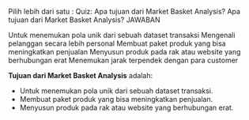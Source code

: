 Pilih lebih dari satu : Quiz: Apa tujuan dari Market Basket Analysis?
Apa tujuan dari Market Basket Analysis?
JAWABAN

Untuk menemukan pola unik dari sebuah dataset transaksi
Mengenali pelanggan secara lebih personal
Membuat paket produk yang bisa meningkatkan penjualan
Menyusun produk pada rak atau website yang berhubungan erat
Menemukan jarak terpendek dengan para customer


**Tujuan dari Market Basket Analysis** adalah:

- Untuk menemukan pola unik dari sebuah dataset transaksi.
- Membuat paket produk yang bisa meningkatkan penjualan.
- Menyusun produk pada rak atau website yang berhubungan erat.
